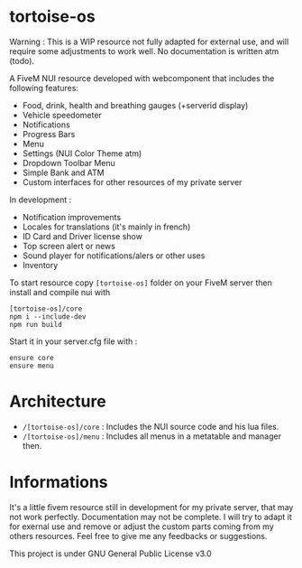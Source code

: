 # tortoise-os

Warning : This is a WIP resource not fully adapted for external use, and will require some adjustments to work well. No documentation is written atm (todo). 

A FiveM NUI resource developed with webcomponent that includes the following features: 
- Food, drink, health and breathing gauges (+serverid display)
- Vehicle speedometer
- Notifications
- Progress Bars
- Menu
- Settings (NUI Color Theme atm)
- Dropdown Toolbar Menu
- Simple Bank and ATM
- Custom interfaces for other resources of my private server

In development : 
- Notification improvements
- Locales for translations (it's mainly in french)
- ID Card and Driver license show
- Top screen alert or news
- Sound player for notifications/alers or other uses
- Inventory

To start resource copy `[tortoise-os]` folder on your FiveM server then install and compile nui with
```
[tortoise-os]/core
npm i --include-dev
npm run build
```

Start it in your server.cfg file with :
```
ensure core
ensure menu
```


# Architecture

- `/[tortoise-os]/core` : Includes the NUI source code and his lua files.
- `/[tortoise-os]/menu` : Includes all menus in a metatable and manager then.

# Informations

It's a little fivem resource still in development for my private server, that may not work perfectly. Documentation may not be complete. I will try to adapt it for exernal use and remove or adjust the custom parts coming from my others resources. Feel free to give me any feedbacks or suggestions. 


This project is under GNU General Public License v3.0
